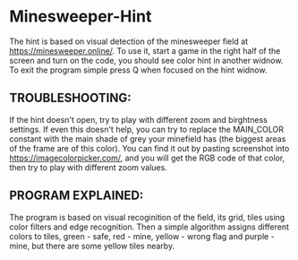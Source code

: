 # Minesweeper-Hint
The hint is based on visual detection of the minesweeper field at https://minesweeper.online/.
To use it, start a game in the right half of the screen and turn on the code, you should see color hint in another widnow.
To exit the program simple press Q when focused on the hint widnow.

## TROUBLESHOOTING:

If the hint doesn't open, try to play with different zoom and birghtness settings. If even this doesn't help, you can try to replace
the MAIN_COLOR constant with the main shade of grey your minefield has (the biggest areas of the frame are of this color). You can find 
it out by pasting screenshot into https://imagecolorpicker.com/, and you will get the RGB code of that color, then try to play with different zoom values.

## PROGRAM EXPLAINED:

The program is based on visual recoginition of the field, its grid, tiles using color filters and edge recognition. Then a simple algorithm assigns different
colors to tiles, green - safe, red - mine, yellow - wrong flag and purple - mine, but there are some yellow tiles nearby. 

